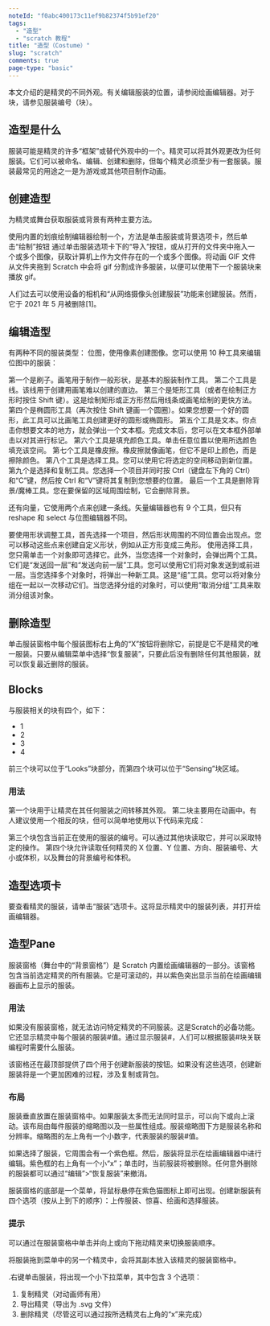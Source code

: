 ```yaml
---
noteId: "f0abc400173c11ef9b82374f5b91ef20"
tags:
  - "造型"
  - "scratch 教程"
title: "造型（Costume）"
slug: "scratch"
comments: true
page-type: "basic"
---
```


本文介绍的是精灵的不同外观。有关编辑服装的位置，请参阅绘画编辑器。对于块，请参见服装编号（块）。

## 造型是什么
服装可能是精灵的许多“框架”或替代外观中的一个。精灵可以将其外观更改为任何服装。它们可以被命名、编辑、创建和删除，但每个精灵必须至少有一套服装。服装最常见的用途之一是为游戏或其他项目制作动画。

## 创建造型

为精灵或舞台获取服装或背景有两种主要方法。

使用内置的划痕绘制编辑器绘制一个，方法是单击服装或背景选项卡，然后单击“绘制”按钮
通过单击服装选项卡下的“导入”按钮，或从打开的文件夹中拖入一个或多个图像，获取计算机上作为文件存在的一个或多个图像。将动画 GIF 文件从文件夹拖到 Scratch 中会将 gif 分割成许多服装，以便可以使用下一个服装块来播放 gif。

人们过去可以使用设备的相机和“从网络摄像头创建服装”功能来创建服装。然而，它于 2021 年 5 月被删除[1]。

## 编辑造型

有两种不同的服装类型： 位图，使用像素创建图像。您可以使用 10 种工具来编辑位图中的服装：

第一个是刷子。画笔用于制作一般形状，是基本的服装制作工具。
第二个工具是线。该线用于创建用画笔难以创建的直边。
第三个是矩形工具（或者在绘制正方形时按住 Shift 键）。这是绘制矩形或正方形然后用线条或画笔绘制的更快方法。
第四个是椭圆形工具（再次按住 Shift 键画一个圆圈）。如果您想要一个好的圆形，此工具可以比画笔工具创建更好的圆形或椭圆形。
第五个工具是文本。你点击你想要文本的地方，就会弹出一个文本框。完成文本后，您可以在文本框外部单击以对其进行标记。
第六个工具是填充颜色工具。单击任意位置以使用所选颜色填充该空间。
第七个工具是橡皮擦。橡皮擦就像画笔，但它不是印上颜色，而是擦除颜色。
第八个工具是选择工具。您可以使用它将选定的空间移动到新位置。
第九个是选择和复制工具。您选择一个项目并同时按 Ctrl（键盘左下角的 Ctrl）和“C”键，然后按 Ctrl 和“V”键将其复制到您想要的位置。
最后一个工具是删除背景/魔棒工具。您在要保留的区域周围绘制，它会删除背景。

还有向量，它使用两个点来创建一条线。矢量编辑器也有 9 个工具，但只有 reshape 和 select 与位图编辑器不同。

要使用形状调整工具，首先选择一个项目，然后形状周围的不同位置会出现点。您可以移动这些点来创建自定义形状，例如从正方形变成三角形。
使用选择工具，您只需单击一个对象即可选择它。此外，当您选择一个对象时，会弹出两个工具。它们是“发送回一层”和“发送向前一层”工具。您可以使用它们将对象发送到或前进一层。当您选择多个对象时，将弹出一种新工具。这是“组”工具。您可以将对象分组在一起以一次移动它们。当您选择分组的对象时，可以使用“取消分组”工具来取消分组该对象。

## 删除造型

单击服装窗格中每个服装图标右上角的“X”按钮将删除它，前提是它不是精灵的唯一服装。只要从编辑菜单中选择“恢复服装”，只要此后没有删除任何其他服装，就可以恢复最近删除的服装。

## Blocks

与服装相关的块有四个，如下：

- 1
- 2
- 3
- 4

前三个块可以位于“Looks”块部分，而第四个块可以位于“Sensing”块区域。

### 用法

第一个块用于让精灵在其任何服装之间转移其外观。
第二块主要用在动画中。有人建议使用一个相反的块，但可以简单地使用以下代码来完成：

第三个块包含当前正在使用的服装的编号。可以通过其他块读取它，并可以采取特定的操作。
第四个块允许读取任何精灵的 X 位置、Y 位置、方向、服装编号、大小或体积，以及舞台的背景编号和体积。

## 造型选项卡

要查看精灵的服装，请单击“服装”选项卡。这将显示精灵中的服装列表，并打开绘画编辑器。

## 造型Pane

服装窗格（舞台中的“背景窗格”）是 Scratch 内置绘画编辑器的一部分。该窗格包含当前选定精灵的所有服装。它是可滚动的，并以紫色突出显示当前在绘画编辑器画布上显示的服装。

### 用法
如果没有服装窗格，就无法访​​问特定精灵的不同服装。这是Scratch的必备功能。它还显示精灵中每个服装的服装#值。通过显示服装#，人们可以根据服装#块关联编程时需要什么服装。

该窗格还在最顶部提供了四个用于创建新服装的按钮。如果没有这些选项，创建新服装将是一个更加困难的过程，涉及复制或背包。

### 布局
服装垂直放置在服装窗格中。如果服装太多而无法同时显示，可以向下或向上滚动。该布局由每件服装的缩略图以及一些属性组成。服装缩略图下方是服装名称和分辨率。缩略图的左上角有一个小数字，代表服装的服装#值。

如果选择了服装，它周围会有一个紫色框。然后，服装将显示在绘画编辑器中进行编辑。紫色框的右上角有一个小“x”；单击时，当前服装将被删除。任何意外删除的服装都可以通过“编辑”>“恢复服装”来撤消。

服装窗格的底部是一个菜单，将鼠标悬停在紫色猫图标上即可出现。创建新服装有四个选项（按从上到下的顺序）：上传服装、惊喜、绘画和选择服装。

### 提示

可以通过在服装窗格中单击并向上或向下拖动精灵来切换服装顺序。

将服装拖到菜单中的另一个精灵中，会将其副本放入该精灵的服装窗格中。

.右键单击服装，将出现一个小下拉菜单，其中包含 3 个选项：

1. 复制精灵（对动画师有用）
2. 导出精灵（导出为 .svg 文件）
3. 删除精灵（尽管这可以通过按所选精灵右上角的“x”来完成）